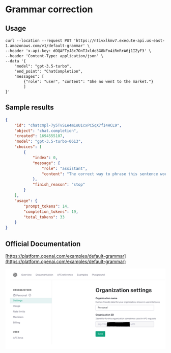 # Grammar correction

## Usage

```console
curl --location --request PUT 'https://ntivxlkmv7.execute-api.us-east-1.amazonaws.com/v1/default-grammar' \
--header 'x-api-key: dOQAFTyJ8c7OnTJxlde3G8NFo4iRnRrA6j1IZyF3' \
--header 'Content-Type: application/json' \
--data '{
    "model": "gpt-3.5-turbo",
    "end_point": "ChatCompletion",
    "messages": [
        {"role": "user", "content": "She no went to the market."}
        ]
}'
```

## Sample results

```json
{
    "id": "chatcmpl-7y5TvSLe4m1oU1cxPC5qX7fI4HCL9",
    "object": "chat.completion",
    "created": 1694555107,
    "model": "gpt-3.5-turbo-0613",
    "choices": [
        {
            "index": 0,
            "message": {
                "role": "assistant",
                "content": "The correct way to phrase this sentence would be: \"She did not go to the market.\""
            },
            "finish_reason": "stop"
        }
    ],
    "usage": {
        "prompt_tokens": 14,
        "completion_tokens": 19,
        "total_tokens": 33
    }
}
```

## Official Documentation

[https://platform.openai.com/examples/default-grammar](https://platform.openai.com/examples/default-grammar)

![OpenAI Settings](https://raw.githubusercontent.com/FullStackWithLawrence/aws-openai/main/doc/openai-settings.png "OpenAI Settings")
